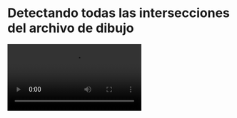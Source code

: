 # Detectando todas las intersecciones del archivo de dibujo

<video controls><source src="https://digi21.blob.core.windows.net/videos-ayuda/desarrollo/32.%20Detectando%20todas%20las%20intersecciones%20del%20archivo%20de%20dibujo.mp4" caption="" type="video/mp4"></video>

